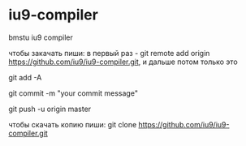 iu9-compiler
============

bmstu iu9 compiler

чтобы закачать пиши:
в первый раз - git remote add origin https://github.com/iu9/iu9-compiler.git, и дальше
потом только это

git add -A

git commit -m "your commit message" 

git push -u origin master


чтобы скачать копию пиши:
git clone https://github.com/iu9/iu9-compiler.git

